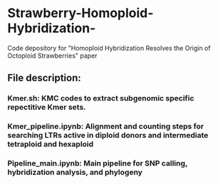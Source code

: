 # Strawberry-Homoploid-Hybridization-
Code depository for "Homoploid Hybridization Resolves the Origin of Octoploid Strawberries" paper
## File description:  
### Kmer.sh: KMC codes to extract subgenomic specific repectitive Kmer sets.
### Kmer_pipeline.ipynb: Alignment and counting steps for searching LTRs active in diploid donors and intermediate tetraploid and hexaploid
### Pipeline_main.ipynb: Main pipeline for SNP calling, hybridization analysis, and phylogeny
